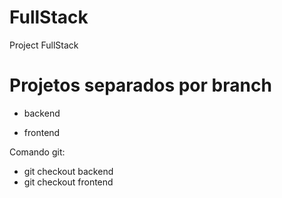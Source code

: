 # FullStack
Project FullStack


# Projetos separados por branch

- backend

- frontend

Comando git:

- git checkout backend
- git checkout frontend
